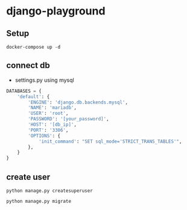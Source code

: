 # django-playground

## Setup

```
docker-compose up -d
```

## connect db
- settings.py using mysql
```py
DATABASES = {
    'default': {
        'ENGINE': 'django.db.backends.mysql',
        'NAME': 'mariadb',
        'USER': 'root',
        'PASSWORD': '[your_password]',
        'HOST': '[db_ip]',
        'PORT': '3306',
        'OPTIONS': {
            'init_command': "SET sql_mode='STRICT_TRANS_TABLES'",
        },
    }
}
```

## create user

`python manage.py createsuperuser`

`python manage.py migrate`
